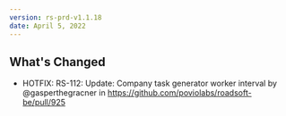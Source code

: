 ```yaml
---
version: rs-prd-v1.1.18
date: April 5, 2022
---
```


## What's Changed
* HOTFIX: RS-112: Update: Company task generator worker interval by @gasperthegracner in https://github.com/poviolabs/roadsoft-be/pull/925